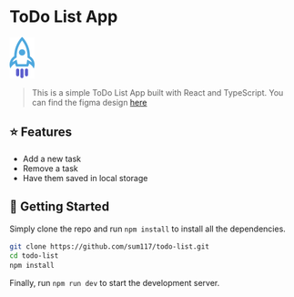 # ToDo List App

![Logo](public/rocket.svg)

> This is a simple ToDo List App built with React and TypeScript. You can find the figma design [here](<https://www.figma.com/file/VFfx29uvd4vpMIiJlG6akR/ToDo-List-(Copy)?node-id=0%3A1&t=JfBdP2Fy6NVQiAkG-0>)

## ⭐ Features

- Add a new task
- Remove a task
- Have them saved in local storage

## 🚀 Getting Started

Simply clone the repo and run `npm install` to install all the dependencies.

```bash
git clone https://github.com/sum117/todo-list.git
cd todo-list
npm install
```

Finally, run `npm run dev` to start the development server.

